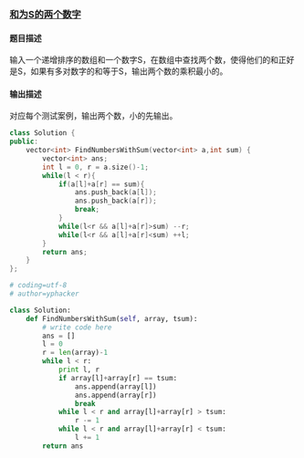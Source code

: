 ### [和为S的两个数字](https://www.nowcoder.com/practice/390da4f7a00f44bea7c2f3d19491311b?tpId=13&tqId=11195&tPage=3&rp=3&ru=/ta/coding-interviews&qru=/ta/coding-interviews/question-ranking)
#### 题目描述
输入一个递增排序的数组和一个数字S，在数组中查找两个数，使得他们的和正好是S，如果有多对数字的和等于S，输出两个数的乘积最小的。
#### 输出描述
对应每个测试案例，输出两个数，小的先输出。
```c++
class Solution {
public:
    vector<int> FindNumbersWithSum(vector<int> a,int sum) {
        vector<int> ans;
        int l = 0, r = a.size()-1;
        while(l < r){
            if(a[l]+a[r] == sum){
                ans.push_back(a[l]);
                ans.push_back(a[r]);
                break;
            }
            while(l<r && a[l]+a[r]>sum) --r;
            while(l<r && a[l]+a[r]<sum) ++l;
        }
        return ans;
    }
};
```

```python
# coding=utf-8
# author=yphacker

class Solution:
    def FindNumbersWithSum(self, array, tsum):
        # write code here
        ans = []
        l = 0
        r = len(array)-1
        while l < r:
            print l, r
            if array[l]+array[r] == tsum:
                ans.append(array[l])
                ans.append(array[r])
                break
            while l < r and array[l]+array[r] > tsum:
                r -= 1
            while l < r and array[l]+array[r] < tsum:
                l += 1
        return ans
```